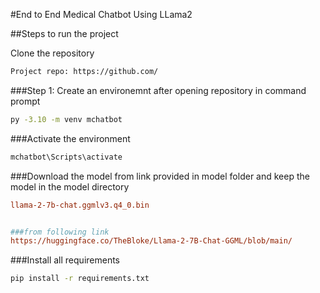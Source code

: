 #End to End Medical Chatbot Using LLama2

##Steps to run the project

Clone the repository

```bash 
Project repo: https://github.com/
```

###Step 1: Create an environemnt after opening repository in command prompt

```bash
py -3.10 -m venv mchatbot
```


###Activate  the environment
```bash
mchatbot\Scripts\activate
```



###Download the model from link provided in model folder and keep the model
in the model directory

```ini 
llama-2-7b-chat.ggmlv3.q4_0.bin


###from following link
https://huggingface.co/TheBloke/Llama-2-7B-Chat-GGML/blob/main/
```


###Install all requirements

``` bash
pip install -r requirements.txt

```